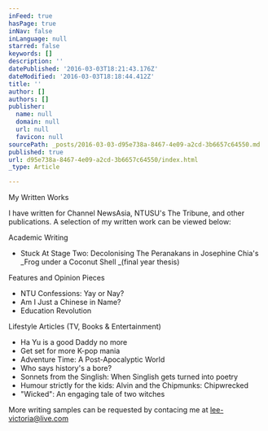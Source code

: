 ```yaml
---
inFeed: true
hasPage: true
inNav: false
inLanguage: null
starred: false
keywords: []
description: ''
datePublished: '2016-03-03T18:21:43.176Z'
dateModified: '2016-03-03T18:18:44.412Z'
title: ''
author: []
authors: []
publisher:
  name: null
  domain: null
  url: null
  favicon: null
sourcePath: _posts/2016-03-03-d95e738a-8467-4e09-a2cd-3b6657c64550.md
published: true
url: d95e738a-8467-4e09-a2cd-3b6657c64550/index.html
_type: Article

---
```

My Written Works

I have written for Channel NewsAsia, NTUSU's The Tribune, and other publications. A selection of my written work can be viewed below:

Academic Writing

* Stuck At Stage Two: Decolonising The Peranakans in Josephine Chia's _Frog under a Coconut Shell _(final year thesis)

Features and Opinion Pieces

* NTU Confessions: Yay or Nay?
* Am I Just a Chinese in Name?
* Education Revolution

Lifestyle Articles (TV, Books & Entertainment)

* Ha Yu is a good Daddy no more
* Get set for more K-pop mania
* Adventure Time: A Post-Apocalyptic World 
* Who says history's a bore?
* Sonnets from the Singlish: When Singlish gets turned into poetry
* Humour strictly for the kids: Alvin and the Chipmunks: Chipwrecked
* "Wicked": An engaging tale of two witches

More writing samples can be requested by contacing me at [lee-victoria@live.com][0]

[0]: mailto:lee-victoria@live.com
